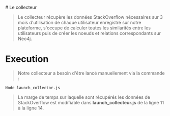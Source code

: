 # Le collecteur

>Le collecteur récupère les données StackOverflow nécessaires sur 3 mois d'utilisation de chaque utilisateur enregistré sur notre plateforme, s'occupe de calculer toutes les similarités entre les utilisateurs puis de créer les noeuds et relations correspondants sur Neo4j.

# Execution

>Notre collecteur a besoin d'être lancé manuellement via la commande :
>
    Node launch_collector.js
>
>La marge de temps sur laquelle sont récupérés les données de StackOverflow est modifiable dans **launch_collecteur.js** de la ligne 11 à la ligne 14.